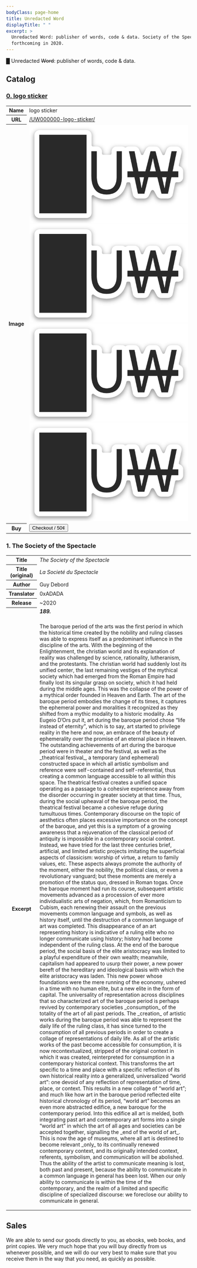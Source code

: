 ```yaml
---
bodyClass: page-home
title: Unredacted Word
displayTitle: " "
excerpt: > 
  Unredacted Word: publisher of words, code & data. Society of the Spectacle,
  forthcoming in 2020.
---
```


<div class="aesthetics fullbleed" contenteditable="true">
  <p class="centered">
    <span class="cursor">█</span>
    Unredacted <s>Word</s>: publisher of words, code &amp; data.
  </p>
</div>


## Catalog

### [0. logo sticker](/catalog/uw000000-logo-sticker)

<table class="blocktable">
  <tbody>
    <tr>
      <th>Name</th>
      <td>logo sticker</td>
    </tr>
    <tr>
      <th>URL</th>
      <td>
        <a href="/catalog/uw000000-logo-sticker">/UW000000-logo-sticker/</a>
      </td>
    </tr>
    <tr>
      <th>Image</th>
      <td>
        <a class="sticker-assortment" href="/catalog/uw000000-logo-sticker" title="logo sticker">
          <img src="/static/catalog/uw000000/logo-sticker-610x376.png" alt="sticker photo">
          <img src="/static/catalog/uw000000/logo-sticker-610x376.png" alt="sticker photo">
          <img src="/static/catalog/uw000000/logo-sticker-610x376.png" alt="sticker photo">
          <img src="/static/catalog/uw000000/logo-sticker-610x376.png" alt="sticker photo">
        </a>
      </td>
    </tr>
    <tr>
      <th>Buy</th>
      <td>
        <button 
          class="buy-now js-buynow"
          id="checkout-button-sku_GFlC0zzBrcHvid"
          role="link">Checkout / 50¢</button>
        <div class="js-stripe-errors"></div>
      </td>
    </tr>
  </tbody>
</table>

### 1. The Society of the Spectacle

<table class="blocktable">
  <tbody>
    <tr>
      <th>Title</th>
      <td><em>The Society of the Spectacle</em></td>
    </tr>
    <tr>
      <th>Title (original)</th>
      <td><em>La Societé du Spectacle</em></td>
    </tr>
    <tr>
      <th>Author</th>
      <td>Guy Debord</td>
    </tr>
    <tr>
      <th>Translator</th>
      <td>0xADADA</td>
    </tr>
    <tr>
      <th>Release</th>
      <td>~2020</td>
    </tr>
    <tr>
      <th>Excerpt</th>
      <td>
        <h5 style="margin-top:0;">189.</h5>
        <p>
            The baroque period of the arts was the first period in which the historical time created by the nobility and ruling classes was able to express itself as a predominant influence in the discipline of the arts. With the beginning of the Enlightenment, the christian world and its explanation of reality was challenged by science, rationality, lutheranism, and the protestants. The christian world had suddenly lost its unified center, the last remaining vestiges of the mythical society which had emerged from the Roman Empire had finally lost its singular grasp on society, which it had held during the middle ages. This was the collapse of the power of a mythical order founded in Heaven and Earth. The art of the baroque period embodies the change of its times, it captures the ephemeral power and moralities it recognized as they shifted from a mythic modality to a historic modality. As Eugeio D’Ors put it, art during the baroque period chose “life instead of eternity”, which is to say, art started to privilege reality in the here and now, an embrace of the beauty of ephemerality over the promise of an eternal place in Heaven. The outstanding achievements of art during the baroque period were in theater and the festival, as well as the _theatrical festival_, a temporary (and ephemeral) constructed space in which all artistic symbolism and reference were self-contained and self-referential, thus creating a common language accessible to all within this space. The theatrical festival creates a unified space operating as a passage to a cohesive experience away from the disorder occurring in greater society at that time. Thus, during the social upheaval of the baroque period, the theatrical festival became a cohesive refuge during tumultuous times. Contemporary discourse on the topic of aesthetics often places excessive importance on the concept of the baroque, and yet this is a symptom of a growing awareness that a rejuvenation of the classical period of antiquity is impossible in a contemporary social context. Instead, we have tried for the last three centuries brief, artificial, and limited artistic projects imitating the superficial aspects of classicism: worship of virtue, a return to family values, etc. These aspects always promote the authority of the moment, either the nobility, the political class, or even a revolutionary vanguard; but these moments are merely a promotion of the status quo, dressed in Roman togas. Once the baroque moment had run its course, subsequent artistic movements advanced as a procession of ever more individualistic arts of negation, which, from Romanticism to Cubism, each renewing their assault on the previous movements common language and symbols, as well as history itself, until the destruction of a common language of art was completed. This disappearance of an art representing history is indicative of a ruling elite who no longer communicate using history; history had become independent of the ruling class. At the end of the baroque period, the social basis of the elite aristocracy was limited to a playful expenditure of their own wealth; meanwhile, capitalism had appeared to usurp their power, a new power bereft of the hereditary and ideological basis with which the elite aristocracy was laden. This new power whose foundations were the mere running of the economy, ushered in a time with no human elite, but a new elite in the form of capital. The universality of representation across disciplines that so characterized art of the baroque period is perhaps revived by contemporary societies _consumption_ of the totality of the art of all past periods. The _creation_ of artistic works during the baroque period was able to represent the daily life of the ruling class, it has since turned to the consumption of all previous periods in order to create a collage of representations of daily life. As all of the artistic works of the past become accessible for consumption, it is now recontextualized, stripped of the original context in which it was created, reinterpreted for consumption in a contemporary historical context. This transforms the art specific to a time and place with a specific reflection of its own historical reality into a generalized, universalized “world art”: one devoid of any reflection of representation of time, place, or context. This results in a new collage of “world art”; and much like how art in the baroque period reflected elite historical chronology of its period, “world art” becomes an even more abstracted edifice, a new baroque for the contemporary period. Into this edifice all art is melded, both integrating past art and contemporary art forms into a single “world art” in which the art of all ages and societies can be accepted together, signalling the _end of the world of art_. This is now the age of museums, where all art is destined to become relevant _only_ to its continually renewed contemporary context, and its originally intended context, referents, symbolism, and communication will be abolished. Thus the ability of the artist to communicate meaning is lost, both past and present, because the ability to communicate in a common language in general has been lost. When our only ability to communicate is within the time of the contemporary, and the realm of a limited and specific discipline of specialized discourse: we foreclose our ability to communicate in general.
        </p>
      </td>
    </tr>
  </tbody>
</table>


## Sales

We are able to send our goods directly to you, as ebooks, web books, and print
copies. We very much hope that you will buy directly from us whenever possible, and
we will do our very best to make sure that you receive them in the way that you
need, as quickly as possible.
